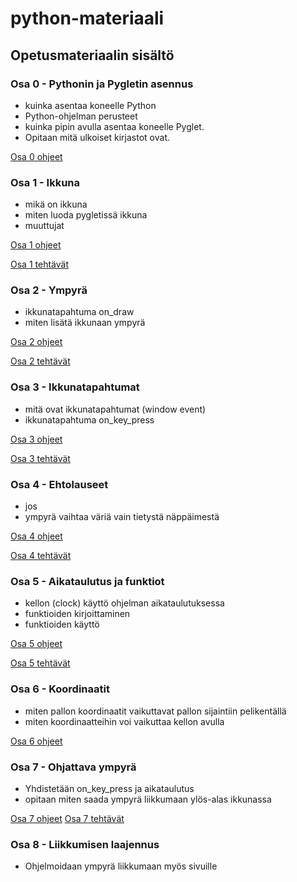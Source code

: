 # python-materiaali

## Opetusmateriaalin sisältö

### Osa 0 - Pythonin ja Pygletin asennus
- kuinka asentaa koneelle Python
- Python-ohjelman perusteet
- kuinka pipin avulla asentaa koneelle Pyglet.
- Opitaan mitä ulkoiset kirjastot ovat.

[Osa 0 ohjeet](osa0/ohjeet.md)

### Osa 1 - Ikkuna
- mikä on ikkuna
- miten luoda pygletissä ikkuna
- muuttujat

[Osa 1 ohjeet](osa1/ohjeet.md)

[Osa 1 tehtävät](osa1/tehtävät.md)

### Osa 2 - Ympyrä
- ikkunatapahtuma on_draw
- miten lisätä ikkunaan ympyrä

[Osa 2 ohjeet](osa2/ohjeet.md)

[Osa 2 tehtävät](osa2/tehtävät.md)

### Osa 3 - Ikkunatapahtumat
- mitä ovat ikkunatapahtumat (window event)
- ikkunatapahtuma on_key_press

[Osa 3 ohjeet](osa3/ohjeet.md)

[Osa 3 tehtävät](osa3/tehtävät.md)

### Osa 4 - Ehtolauseet
- jos
- ympyrä vaihtaa väriä vain tietystä näppäimestä

[Osa 4 ohjeet](osa4/ohjeet.md)

[Osa 4 tehtävät](osa4/tehtävät.md)

### Osa 5 - Aikataulutus ja funktiot
- kellon (clock) käyttö ohjelman aikataulutuksessa
- funktioiden kirjoittaminen
- funktioiden käyttö

[Osa 5 ohjeet](osa5/ohjeet.md)

[Osa 5 tehtävät](osa5/tehtävät.md)

### Osa 6 - Koordinaatit
- miten pallon koordinaatit vaikuttavat pallon sijaintiin pelikentällä
- miten koordinaatteihin voi vaikuttaa kellon avulla

[Osa 6 ohjeet](osa6/ohjeet.md)

### Osa 7 - Ohjattava ympyrä
- Yhdistetään on_key_press ja aikataulutus
- opitaan miten saada ympyrä liikkumaan ylös-alas ikkunassa

[Osa 7 ohjeet](osa7/ohjeet.md)
[Osa 7 tehtävät](osa7/tehtävät.md)

### Osa 8 - Liikkumisen laajennus

- Ohjelmoidaan ympyrä liikkumaan myös sivuille